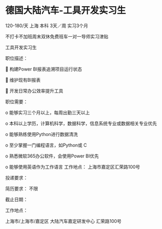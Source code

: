 # 德国大陆汽车-工具开发实习生

120-180/天 上海 本科 3天／周 实习3个月

不打卡不加班周末双休免费班车一对一导师实习津贴

工具开发实习生 

职位描述：

	构建Power BI报表追溯项目运行状态 

	维护现有BI报表 

	开发日常办公效率提升工具 

职位需要： 

o	能够实习三个月以上，每周出勤三天以上 

o	本科以上学历，计算机科学，数据科学，信息系统专业或数据相关专业优先 

o	能够熟练使用Python进行数据清洗 

o	至少掌握一门编程语言，如Python或 C 

o	熟悉微软365办公软件，会使用Power BI优先 

o	能够使用英语作为工作语言 工作地点： 上海市嘉定区汇荣路100号

投递要求：

简历要求： 不限

截止日期：

工作地点：

上海市/上海市/嘉定区 大陆汽车嘉定研发中心 汇荣路100号